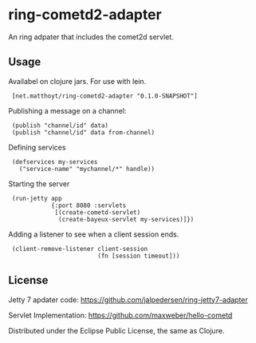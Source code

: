 # ring-cometd2-adapter

An ring adpater that includes the comet2d servlet.

## Usage

Availabel on clojure jars. For use with lein.

     [net.matthoyt/ring-cometd2-adapter "0.1.0-SNAPSHOT"]


Publishing a message on a channel:

     (publish "channel/id" data)
     (publish "channel/id" data from-channel)

Defining services

     (defservices my-services
       ("service-name" "mychannel/*" handle))

Starting the server

     (run-jetty app
                {:port 8080 :servlets
                 [(create-cometd-servlet)
                  (create-bayeux-servlet my-services)]})

Adding a listener to see when a client session ends.

     (client-remove-listener client-session
                             (fn [session timeout]))
                          

## License

Jetty 7 apdater code: https://github.com/jalpedersen/ring-jetty7-adapter

Servlet Implementation: https://github.com/maxweber/hello-cometd

Distributed under the Eclipse Public License, the same as Clojure.
